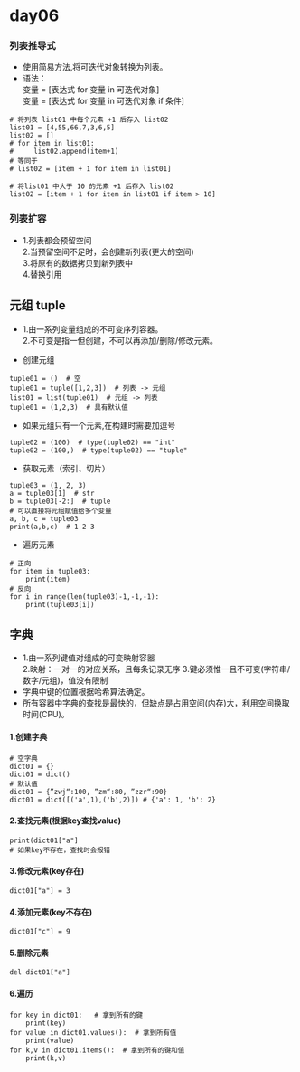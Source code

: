 # day06
### 列表推导式
* 使用简易方法,将可迭代对象转换为列表。
* 语法：  
变量 = [表达式 for 变量 in 可迭代对象]  
变量 = [表达式 for 变量 in 可迭代对象 if 条件]
```
# 将列表 list01 中每个元素 +1 后存入 list02
list01 = [4,55,66,7,3,6,5]
list02 = []
# for item in list01:
#     list02.append(item+1)
# 等同于
# list02 = [item + 1 for item in list01]

# 将list01 中大于 10 的元素 +1 后存入 list02
list02 = [item + 1 for item in list01 if item > 10] 
```

### 列表扩容
* 1.列表都会预留空间  
  2.当预留空间不足时，会创建新列表(更大的空间)  
  3.将原有的数据拷贝到新列表中  
  4.替换引用

## 元组 tuple
* 1.由一系列变量组成的不可变序列容器。  
  2.不可变是指一但创建，不可以再添加/删除/修改元素。
  
* 创建元组
```
tuple01 = ()  # 空
tuple01 = tuple([1,2,3])  # 列表 -> 元组
list01 = list(tuple01)  # 元组 -> 列表
tuple01 = (1,2,3)  # 具有默认值
```
* 如果元组只有一个元素,在构建时需要加逗号
```
tuple02 = (100)  # type(tuple02) == "int"
tuple02 = (100,)  # type(tuple02) == "tuple"
```
* 获取元素（索引、切片）
```
tuple03 = (1, 2, 3)
a = tuple03[1]  # str
b = tuple03[-2:]  # tuple
# 可以直接将元组赋值给多个变量
a, b, c = tuple03
print(a,b,c)  # 1 2 3
```
* 遍历元素
```
# 正向
for item in tuple03:
    print(item)
# 反向
for i in range(len(tuple03)-1,-1,-1):
    print(tuple03[i])

```

## 字典
* 1.由一系列键值对组成的可变映射容器  
  2.映射：一对一的对应关系，且每条记录无序 
  3.键必须惟一且不可变(字符串/数字/元组)，值没有限制
* 字典中键的位置根据哈希算法确定。
* 所有容器中字典的查找是最快的，但缺点是占用空间(内存)大，利用空间换取时间(CPU)。
#### 1.创建字典
```
# 空字典
dict01 = {}
dict01 = dict()
# 默认值
dict01 = {”zwj“:100, ”zm“:80, ”zzr“:90}
dict01 = dict([('a',1),('b',2)]) # {'a': 1, 'b': 2}
```
#### 2.查找元素(根据key查找value)
```
print(dict01["a"]
# 如果key不存在，查找时会报错
```
#### 3.修改元素(key存在)
```
dict01["a"] = 3
```
#### 4.添加元素(key不存在)
```
dict01["c"] = 9
```
#### 5.删除元素
```
del dict01["a"]
```
#### 6.遍历
```
for key in dict01:   # 拿到所有的键
    print(key)
for value in dict01.values():  # 拿到所有值
    print(value)
for k,v in dict01.items():  # 拿到所有的键和值
    print(k,v)
```

  